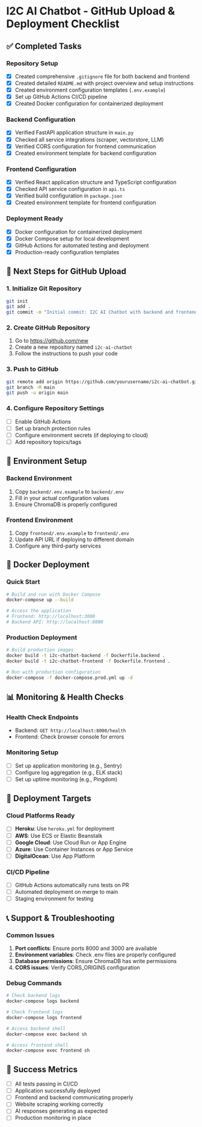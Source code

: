 # I2C AI Chatbot - GitHub Upload & Deployment Checklist

## ✅ Completed Tasks

### Repository Setup
- [x] Created comprehensive `.gitignore` file for both backend and frontend
- [x] Created detailed `README.md` with project overview and setup instructions
- [x] Created environment configuration templates (`.env.example`)
- [x] Set up GitHub Actions CI/CD pipeline
- [x] Created Docker configuration for containerized deployment

### Backend Configuration
- [x] Verified FastAPI application structure in `main.py`
- [x] Checked all service integrations (scraper, vectorstore, LLM)
- [x] Verified CORS configuration for frontend communication
- [x] Created environment template for backend configuration

### Frontend Configuration
- [x] Verified React application structure and TypeScript configuration
- [x] Checked API service configuration in `api.ts`
- [x] Verified build configuration in `package.json`
- [x] Created environment template for frontend configuration

### Deployment Ready
- [x] Docker configuration for containerized deployment
- [x] Docker Compose setup for local development
- [x] GitHub Actions for automated testing and deployment
- [x] Production-ready configuration templates

## 🚀 Next Steps for GitHub Upload

### 1. Initialize Git Repository
```bash
git init
git add .
git commit -m "Initial commit: I2C AI Chatbot with backend and frontend"
```

### 2. Create GitHub Repository
1. Go to https://github.com/new
2. Create a new repository named `i2c-ai-chatbot`
3. Follow the instructions to push your code

### 3. Push to GitHub
```bash
git remote add origin https://github.com/yourusername/i2c-ai-chatbot.git
git branch -M main
git push -u origin main
```

### 4. Configure Repository Settings
- [ ] Enable GitHub Actions
- [ ] Set up branch protection rules
- [ ] Configure environment secrets (if deploying to cloud)
- [ ] Add repository topics/tags

## 🔧 Environment Setup

### Backend Environment
1. Copy `backend/.env.example` to `backend/.env`
2. Fill in your actual configuration values
3. Ensure ChromaDB is properly configured

### Frontend Environment
1. Copy `frontend/.env.example` to `frontend/.env`
2. Update API URL if deploying to different domain
3. Configure any third-party services

## 🐳 Docker Deployment

### Quick Start
```bash
# Build and run with Docker Compose
docker-compose up --build

# Access the application
# Frontend: http://localhost:3000
# Backend API: http://localhost:8000
```

### Production Deployment
```bash
# Build production images
docker build -t i2c-chatbot-backend -f Dockerfile.backend .
docker build -t i2c-chatbot-frontend -f Dockerfile.frontend .

# Run with production configuration
docker-compose -f docker-compose.prod.yml up -d
```

## 📊 Monitoring & Health Checks

### Health Check Endpoints
- Backend: `GET http://localhost:8000/health`
- Frontend: Check browser console for errors

### Monitoring Setup
- [ ] Set up application monitoring (e.g., Sentry)
- [ ] Configure log aggregation (e.g., ELK stack)
- [ ] Set up uptime monitoring (e.g., Pingdom)

## 🎯 Deployment Targets

### Cloud Platforms Ready
- [ ] **Heroku**: Use `heroku.yml` for deployment
- [ ] **AWS**: Use ECS or Elastic Beanstalk
- [ ] **Google Cloud**: Use Cloud Run or App Engine
- [ ] **Azure**: Use Container Instances or App Service
- [ ] **DigitalOcean**: Use App Platform

### CI/CD Pipeline
- [ ] GitHub Actions automatically runs tests on PR
- [ ] Automated deployment on merge to main
- [ ] Staging environment for testing

## 📞 Support & Troubleshooting

### Common Issues
1. **Port conflicts**: Ensure ports 8000 and 3000 are available
2. **Environment variables**: Check .env files are properly configured
3. **Database permissions**: Ensure ChromaDB has write permissions
4. **CORS issues**: Verify CORS_ORIGINS configuration

### Debug Commands
```bash
# Check backend logs
docker-compose logs backend

# Check frontend logs
docker-compose logs frontend

# Access backend shell
docker-compose exec backend sh

# Access frontend shell
docker-compose exec frontend sh
```

## 🎉 Success Metrics
- [ ] All tests passing in CI/CD
- [ ] Application successfully deployed
- [ ] Frontend and backend communicating properly
- [ ] Website scraping working correctly
- [ ] AI responses generating as expected
- [ ] Production monitoring in place
